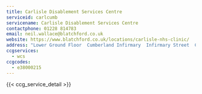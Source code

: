 ```yaml
---
title: Carlisle Disablement Services Centre
serviceid: carlcumb
servicename: Carlisle Disablement Services Centre
contactphone: 01228 814783
email: neil.wallace@blatchford.co.uk
website: https://www.blatchford.co.uk/locations/carlisle-nhs-clinic/
address: "Lower Ground Floor  Cumberland Infirmary  Infirmary Street  Carlisle  Cumbria  CA2 7HY"
ccgservices:
  - wcs
ccgcodes:
  - e38000215
---
```


{{< ccg_service_detail >}}
